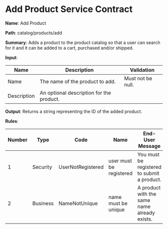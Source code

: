 # Add Product Service Contract

**Name**:  Add Product

**Path**: catalog/products/add

**Summary**: Adds a product to the product catalog so that a user can search for it and it can be added to a cart, purchased and/or shipped.

**Input**:

| Name        | Description                              | Validation        |
| ----------- | ---------------------------------------- | ----------------- |
| Name        | The name of the product to add.          | Must not be null. |
| Description | An optional description for the product. |                   |

**Output**: Returns a string representing the ID of the added product.

**Rules**: 

| Number | Type     | Code                  | Name                    | End-User Message                             | 
| ------ | -------- | --------------------- | ----------------------- | -------------------------------------------- |
| 1      | Security | UserNotRegistered     | user must be registered | You must be registered to submit a product.  |
| 2      | Business | NameNotUnique         | name must be unique     | A product with the same name already exists. |